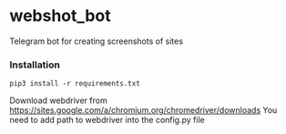 # webshot_bot
Telegram bot for creating screenshots of sites


### Installation
` pip3 install -r requirements.txt `

Download webdriver from https://sites.google.com/a/chromium.org/chromedriver/downloads
You need to add path to webdriver into the config.py file
